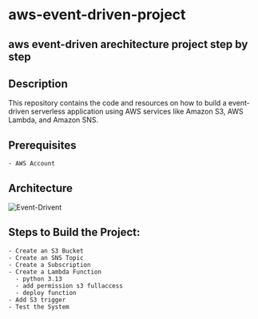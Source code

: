 # aws-event-driven-project

## aws event-driven arechitecture project step by step

## Description
This repository contains the code and resources on how to build a event-driven serverless application using AWS services like Amazon S3, AWS Lambda, and Amazon SNS.
## Prerequisites
    - AWS Account
## Architecture
![Event-Drivent](https://github.com/user-attachments/assets/cee55f5e-52ff-4bb2-92fd-7729519c43c6)

## Steps to Build the Project:
    - Create an S3 Bucket
    - Create an SNS Topic
    - Create a Subscription
    - Create a Lambda Function
      - python 3.13
      - add permission s3 fullaccess
      - deploy function
    - Add S3 trigger
    - Test the System
